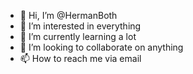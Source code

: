 - 👋 Hi, I’m @HermanBoth
- 👀 I’m interested in everything
- 🌱 I’m currently learning a lot
- 💞️ I’m looking to collaborate on anything
- 📫 How to reach me via email

<!---
HermanBoth/HermanBoth is a ✨ special ✨ repository because its `README.md` (this file) appears on your GitHub profile.
You can click the Preview link to take a look at your changes.
--->
